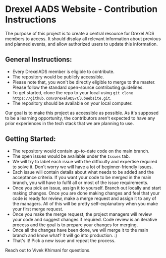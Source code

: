 # Drexel AADS Website - Contribution Instructions

The purpose of this project is to create a central resource for Drexel ADS members to access. It should display all relevant information about previous and planned events, and allow authorized users to update this information.

## General Instructions:
- Every DrexelADS member is eligible to contribute.
- The repository would be publicly accessible.
- Please note that, you won't be directly eligible to merge to the master. Please follow the standard open-source contributing guidelines.
- To get started, clone the repo to your local using ```git clone https://github.com/DrexelADS/ClubWebsite.git```.
- The repository should be available on your local computer.

Our goal is to make this project as accessible as possible. As it's supposed to be a learning opportunity, the contributors aren't expected to have any prior experiences in the tech stack that we are planning to use.

## Getting Started:
- The repository would contain up-to-date code on the main branch.
- The open issues would be available under the ```Issues``` tab.
- We will try to label each issue with the difficulty and expertise required to solve it. Don't worry we will have a lot of beginner-friendly issues.
- Each issue will contain details about what needs to be added and the acceptance criteria. If you want your code to be merged in the main branch, you will have to fulfil all or most of the issue requirements.
- Once you pick an issue, assign it to yourself. Branch out locally and start making changes. Once you are done making changes and feel that your code is ready for review, make a merge request and assign it to any of the managers. All of this will be pretty self-explanatory when you make your first merge request.
- Once you make the merge request, the project managers will review your code and suggest changes if required. Code review is an iterative process and the goal is to prepare your changes for merging.
- Once all the changes have been done, we will merge it to the main branch and know what? It will go into production. :)
- That's it! Pick a new issue and repeat the process.


Reach out to Vivek Khimani for questions.
